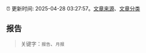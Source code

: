 :alarm_clock: 更新时间: 2025-04-28 03:27:57。[文章来源](/README.md)、[文章分类](/TAGS.md)

## 报告


> 关键字：`报告`、`月报`



